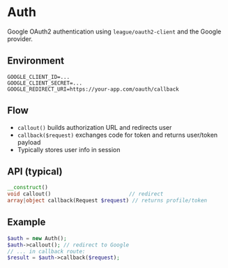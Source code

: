 # Auth

Google OAuth2 authentication using `league/oauth2-client` and the Google provider.

## Environment
```
GOOGLE_CLIENT_ID=...
GOOGLE_CLIENT_SECRET=...
GOOGLE_REDIRECT_URI=https://your-app.com/oauth/callback
```

## Flow
- `callout()` builds authorization URL and redirects user
- `callback($request)` exchanges code for token and returns user/token payload
- Typically stores user info in session

## API (typical)
```php
__construct()
void callout()                         // redirect
array|object callback(Request $request) // returns profile/token
```

## Example
```php
$auth = new Auth();
$auth->callout(); // redirect to Google
// ... in callback route:
$result = $auth->callback($request);
```
